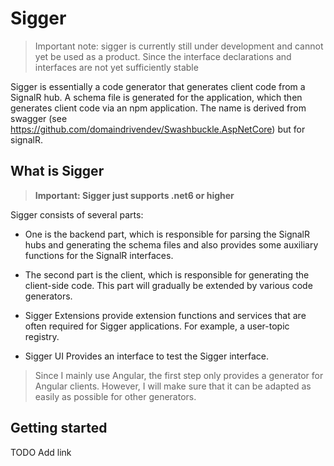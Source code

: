 # Sigger

> Important note: sigger is currently still under development and cannot yet be used as a product. 
> Since the interface declarations and interfaces are not yet sufficiently stable


Sigger is essentially a code generator that generates client code from a SignalR hub. 
A schema file is generated for the application, which then generates client code via an npm application.
The name is derived from swagger (see https://github.com/domaindrivendev/Swashbuckle.AspNetCore) but for signalR.

## What is Sigger

>
> **Important: Sigger just supports .net6 or higher**
>

Sigger consists of several parts: 

 - One is the backend part, which is responsible for parsing the SignalR hubs and generating the schema 
   files and also provides some auxiliary functions for the SignalR interfaces.
   
 - The second part is the client, which is responsible for generating the client-side code. 
   This part will gradually be extended by various code generators.
  
 - Sigger Extensions provide extension functions and services that are often required for Sigger applications. For example, a user-topic registry.

 - Sigger UI Provides an interface to test the Sigger interface. 
 
 > Since I mainly use Angular, the first step only provides a generator for Angular clients. However, 
 > I will make sure that it can be adapted as easily as possible for other generators.
 
## Getting started
 
TODO Add link